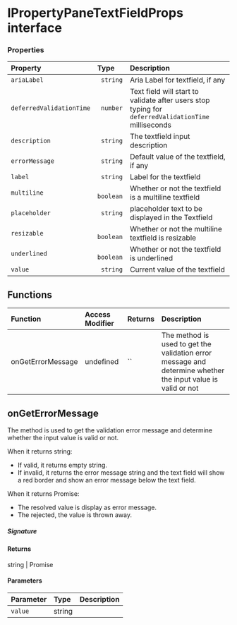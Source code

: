 # IPropertyPaneTextFieldProps interface





### Properties

| Property	   | Type	| Description|
|:-------------|:-------|:-----------|
|`ariaLabel`      |` string` | Aria Label for textfield, if any |
|`deferredValidationTime`      |` number` | Text field will start to validate after users stop typing for `deferredValidationTime` milliseconds |
|`description`      |` string` | The textfield input description |
|`errorMessage`      |` string` | Default value of the textfield, if any |
|`label`      |` string` | Label for the textfield |
|`multiline`      |` boolean` | Whether or not the textfield is a multiline textfield |
|`placeholder`      |` string` | placeholder text to be displayed in the Textfield |
|`resizable`      |` boolean` | Whether or not the multiline textfield is resizable |
|`underlined`      |` boolean` | Whether or not the textfield is underlined |
|`value`      |` string` | Current value of the textfield |





## Functions

| Function	   | Access Modifier | Returns	| Description|
|:-------------|:----|:-------|:-----------|
|onGetErrorMessage      | undefined | `` | The method is used to get the validation error message and determine whether the input value is valid or not |


## onGetErrorMessage

The method is used to get the validation error message and determine whether the input value is valid or not. 
 
When it returns string: 
- If valid, it returns empty string. 
- If invalid, it returns the error message string and the text field will 
show a red border and show an error message below the text field. 
 
When it returns Promise<string>: 
- The resolved value is display as error message. 
- The rejected, the value is thrown away. 


##### Signature

#### Returns
string | Promise<string>

#### Parameters


| Parameter	   | Type    | Description |
|:-------------|:---------------|:------------|
| `value`    | string |  |

